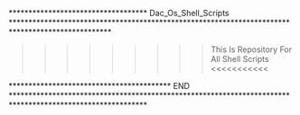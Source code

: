 ***********************************  Dac_Os_Shell_Scripts  *************************************************************************************************


>>>>>>>>> This Is Repository For All Shell Scripts  <<<<<<<<<<< 






***************************************** END **********************************************************************************************************
